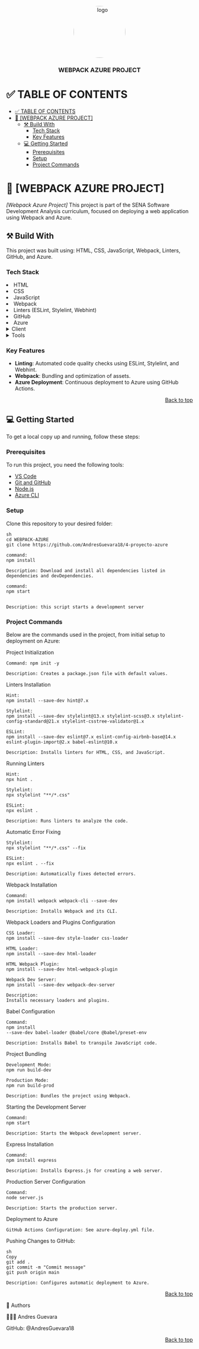 <a name="readme-top"></a>

<div align="center">

<img src="logo.png" alt="logo" width="140" height="auto" style="border-radius:50%" />
<br/>
<h3><b>WEBPACK AZURE PROJECT</b></h3>

</div>

# ✅ TABLE OF CONTENTS
- [✅ TABLE OF CONTENTS](#-table-of-contents)
- [📖 \[WEBPACK AZURE PROJECT\]](#-webpack-azure-project)
  - [⚒️ Build With ](#️-build-with-)
    - [Tech Stack ](#tech-stack-)
    - [Key Features ](#key-features-)
  - [💻 Getting Started ](#-getting-started-)
    - [Prerequisites](#prerequisites)
    - [Setup](#setup)
    - [Project Commands](#project-commands)

# 📖 [WEBPACK AZURE PROJECT]<a name="about-project"></a>

*[Webpack Azure Project]* This project is part of the SENA Software Development Analysis curriculum, focused on deploying a web application using Webpack and Azure.

## ⚒️ Build With <a name="built-with"></a>

<p>
This project was built using:
HTML, CSS, JavaScript, Webpack, Linters, GitHub, and Azure.
</p>

### Tech Stack <a name="tech-stack"></a>

<li> HTML </li>
<li> CSS </li>
<li> JavaScript </li>
<li> Webpack </li>
<li> Linters (ESLint, Stylelint, Webhint) </li>
<li> GitHub </li>
<li> Azure </li>

<details>
<summary> Client </summary>
    <ul>
    <li><a href="https://developer.mozilla.org/es/docs/Web/HTML">HTML</a></li>
    <li><a href="https://developer.mozilla.org/es/docs/Web/CSS">CSS</a></li>
    <li><a href="https://developer.mozilla.org/es/docs/Web/JavaScript">JavaScript</a></li>
    </ul>
</details>

<details>
<summary>Tools</summary>
<ul>
<li><a href="https://webpack.js.org/">Webpack</a></li>
<li><a href="https://eslint.org/">ESLint</a></li>
<li><a href="https://stylelint.io/">Stylelint</a></li>
<li><a href="https://webhint.io/">Webhint</a></li>
</ul>
</details>

### Key Features <a name="key-features"></a>

- **Linting**: Automated code quality checks using ESLint, Stylelint, and Webhint.
- **Webpack**: Bundling and optimization of assets.
- **Azure Deployment**: Continuous deployment to Azure using GitHub Actions.

<p align="right"><a href="#readme-top">Back to top</a></p>

## 💻 Getting Started <a name="getting-started"></a>

To get a local copy up and running, follow these steps:

### Prerequisites

To run this project, you need the following tools:

- [VS Code](https://code.visualstudio.com/)
- [Git and GitHub](https://github.com/)
- [Node.js](https://nodejs.org/)
- [Azure CLI](https://learn.microsoft.com/en-us/cli/azure/)

### Setup

Clone this repository to your desired folder:
```
sh
cd WEBPACK-AZURE
git clone https://github.com/AndresGuevara18/4-proyecto-azure

command: 
npm install

Description: Download and install all dependencies listed in dependencies and devDependencies.

command:
npm start


Description: this script starts a development server
```

### Project Commands

Below are the commands used in the project, from initial setup to deployment on Azure:

Project Initialization

```
Command: npm init -y

Description: Creates a package.json file with default values.
```

Linters Installation
```
Hint: 
npm install --save-dev hint@7.x

Stylelint: 
npm install --save-dev stylelint@13.x stylelint-scss@3.x stylelint-config-standard@21.x stylelint-csstree-validator@1.x

ESLint: 
npm install --save-dev eslint@7.x eslint-config-airbnb-base@14.x eslint-plugin-import@2.x babel-eslint@10.x

Description: Installs linters for HTML, CSS, and JavaScript.
```

Running Linters
```
Hint: 
npx hint .

Stylelint: 
npx stylelint "**/*.css"

ESLint: 
npx eslint .

Description: Runs linters to analyze the code.
```

Automatic Error Fixing
```
Stylelint: 
npx stylelint "**/*.css" --fix

ESLint: 
npx eslint . --fix

Description: Automatically fixes detected errors.
```

Webpack Installation
```
Command: 
npm install webpack webpack-cli --save-dev

Description: Installs Webpack and its CLI.
```

Webpack Loaders and Plugins Configuration
```
CSS Loader: 
npm install --save-dev style-loader css-loader

HTML Loader: 
npm install --save-dev html-loader

HTML Webpack Plugin: 
npm install --save-dev html-webpack-plugin

Webpack Dev Server: 
npm install --save-dev webpack-dev-server

Description: 
Installs necessary loaders and plugins.
```

Babel Configuration
```
Command: 
npm install 
--save-dev babel-loader @babel/core @babel/preset-env

Description: Installs Babel to transpile JavaScript code.
```

Project Bundling
```
Development Mode: 
npm run build-dev

Production Mode: 
npm run build-prod

Description: Bundles the project using Webpack.
```

Starting the Development Server
```
Command: 
npm start

Description: Starts the Webpack development server.
```

Express Installation
```
Command: 
npm install express

Description: Installs Express.js for creating a web server.
```

Production Server Configuration
```
Command: 
node server.js

Description: Starts the production server.
```

Deployment to Azure
```
GitHub Actions Configuration: See azure-deploy.yml file.
```

Pushing Changes to GitHub:
```
sh
Copy
git add .
git commit -m "Commit message"
git push origin main

Description: Configures automatic deployment to Azure.
```
<p align="right"><a href="#readme-top">Back to top</a></p>
👥 Authors <a name="authors"></a>


🧑🏻‍💻 Andres Guevara

GitHub: @AndresGuevara18

<p align="right"><a href="#readme-top">Back to top</a></p> 
